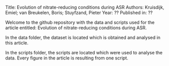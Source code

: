 Title: Evolution of nitrate-reducing conditions during ASR
Authors: Kruisdijk, Emiel; van Breukelen, Boris; Stuyfzand, Pieter
Year: ??
Published in: ??

Welcome to the github repository with the data and scripts used for the article entitled: Evolution of nitrate-reducing conditions during ASR. 

In the data folder, the dataset is located which is obtained and analysed in this article. 

In the scripts folder, the scripts are located which were used to analyse the data. Every figure in the article is resulting from one script.